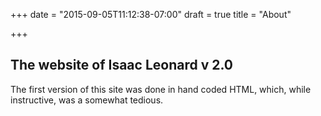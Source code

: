 +++
date = "2015-09-05T11:12:38-07:00"
draft = true
title = "About"

+++
## The website of Isaac Leonard v 2.0

The first version of this site was done in hand coded HTML, which, while instructive, was a somewhat tedious.
